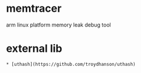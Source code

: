 # memtracer
arm linux platform memory leak debug tool
# external lib
    * [uthash](https://github.com/troydhanson/uthash)
